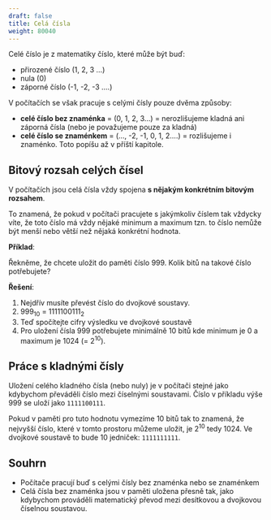 ```yaml
---
draft: false
title: Celá čísla
weight: 80040
---
```


Celé číslo je z matematiky číslo, které může být buď:

- přirozené číslo (1, 2, 3 …)
- nula (0)
- záporné číslo (-1, -2, -3 ….)

V počítačích se však pracuje s celými čísly pouze dvěma způsoby:

- **celé číslo bez znaménka** = (0, 1, 2, 3…) = nerozlišujeme kladná ani záporná čísla (nebo je považujeme pouze za kladná)
- **celé číslo se znaménkem** = (…, -2, -1, 0, 1, 2….) = rozlišujeme i znaménko. Toto popíšu až v příští kapitole.

## Bitový rozsah celých čísel

V počítačích jsou celá čísla vždy spojena **s nějakým konkrétním bitovým rozsahem**. 

To znamená, že pokud v počítači pracujete s jakýmkoliv číslem tak vždycky víte, že toto číslo má vždy nějaké minimum a maximum tzn. to číslo nemůže být menší nebo větší než nějaká konkrétní hodnota.

<div class="note-blue">

**Příklad**:

Řekněme, že chcete uložit do paměti číslo 999. Kolik bitů na takové číslo potřebujete?

**Řešení**:

1) Nejdřív musíte převést číslo do dvojkové soustavy.
2) 999<sub>10</sub> = 1111100111<sub>2</sub>
3) Teď spočítejte cifry výsledku ve dvojkové soustavě
4) Pro uložení čísla 999 potřebujete minimálně 10 bitů kde minimum je 0 a maximum je 1024 (= 2<sup>10</sup>).
</div>

## Práce s kladnými čísly

Uložení celého kladného čísla (nebo nuly) je v počítači stejné jako kdybychom převáděli číslo mezi číselnými soustavami. Číslo v příkladu výše 999 se uloží jako `1111100111`.

Pokud v paměti pro tuto hodnotu vymezíme 10 bitů tak to znamená, že nejvyšší číslo, které v tomto prostoru můžeme uložit, je 2<sup>10</sup> tedy 1024. Ve dvojkové soustavě to bude 10 jedniček: `1111111111`.

## Souhrn

- Počítače pracují buď s celými čísly bez znaménka nebo se znaménkem
- Celá čísla bez znaménka jsou v paměti uložena přesně tak, jako kdybychom prováděli matematický převod mezi desítkovou a dvojkovou číselnou soustavou.
